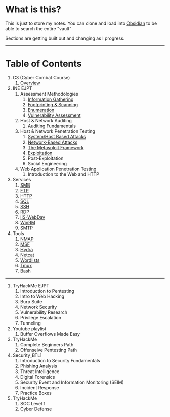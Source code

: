 # What is this?

This is just to store my notes. You can clone and load into [Obsidian](https://obsidian.md/) to be able to search the entire "vault"

Sections are getting built out and changing as I progress.

---
# Table of Contents
1. C3 (Cyber Combat Course)
	1. [Overview](C3(Cyber_Combat_Course)/C3_Overview.md)
2. INE EJPT
	1. Assessment Methodologies
		1. [Information Gathering](/INE_EJPTv2/Assessment_Methodologies/Information_Gathering.md)
		2. [Footprinting & Scanning](/INE_EJPTv2/Assessment_Methodologies/Footprinting_Scanning.md)
		3. [Enumeration](/INE_EJPTv2/Assessment_Methodologies/Enumeration.md)
		4. [Vulnerability Assessment](/INE_EJPTv2/Assessment_Methodologies/Vulnerability_Assessment.md)
	2. Host & Network Auditing
		1. Auditing Fundamentals
	3. Host & Network Penetration Testing
		1. [System/Host Based Attacks](/INE_EJPTv2/Host_Network_Penetration_Testing/System_Host_Based_Attacks.md)
		2. [Network-Based Attacks](/INE_EJPTv2/Host_Network_Penetration_Testing/Network_Based_Attacks.md)
		3. [The Metasploit Framework](/INE_EJPTv2/Host_Network_Penetration_Testing/The_Metasploit_Framework.md)
		4. [Exploitation](/INE_EJPTv2/Host_Network_Penetration_Testing/Exploitation.md)
		5. Post-Exploitation
		6. Social Engineering
	4. Web Application Penetration Testing
		1. Introduction to the Web and HTTP
3. Services
	1. [SMB](Services/SMB.md)
	2. [FTP](Services/FTP.md)
	3. [HTTP](Services/HTTP.md)
	4. [SQL](Services/SQL.md)
	5. [SSH](Services/SSH.md)
	6. [RDP](Services/RDP.md)
	7. [IIS-WebDav](Services/IIS-WebDav.md)
	8. [WinRM](Services/WinRM.md)
	9. [SMTP](Services/SMTP.md)
4. Tools
	1. [NMAP](Tools/NMAP.md)
	2. [MSF](Tools/MSF.md)
	3. [Hydra](Tools/Hydra.md)
	4. [Netcat](/Tools/Netcat.md)
	5. [Wordlists](Tools/Wordlists.md)
	6. [Tmux](/Tools/Tmux.md)
	7. [Bash](Tools/BASH.md)

---

1. TryHackMe EJPT
	1. Introduction to Pentesting
	2. Intro to Web Hacking
	3. Burp Suite
	4. Network Security
	5. Vulnerability Research
	6. Privilege Escalation
	7. Tunneling
2. Youtube playlist
	1. Buffer Overflows Made Easy
3. TryHackMe
	1. Complete Beginners Path
	2. Offenseive Pentesting Path
4. Security_BTL1
	1. Introduction to Security Fundamentals
	2. Phishing Analysis
	3. Threat Intelligence
	4. Digital Forensics
	5. Security Event and Information Monitoring (SEIM)
	6. Incident Response
	7. Practice Boxes
5. TryHackMe
	1. SOC Level 1
	2. Cyber Defense

